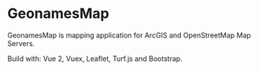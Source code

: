 # GeonamesMap

GeonamesMap is mapping application for ArcGIS and OpenStreetMap Map Servers.

Build with: Vue 2, Vuex, Leaflet, Turf.js and Bootstrap.

